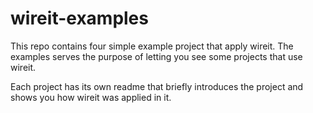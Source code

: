 # wireit-examples

This repo contains four simple example project that apply wireit. The examples serves the purpose of letting you see some projects that use wireit.

Each project has its own readme that briefly introduces the project and shows you how wireit was applied in it.
